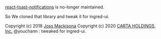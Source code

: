 [react-toast-notifications](https://github.com/jossmac/react-toast-notifications) is no-longer maintained.

So We cloned that library and tweak it for ingred-ui.

Copyright (c) 2018 [Joss Mackisona](https://github.com/jossmac)
Copyright (c) 2020 [CARTA HOLDINGS, Inc.](https://github.com/voyagegroup) @youchann : tweaked for ingred-ui.
